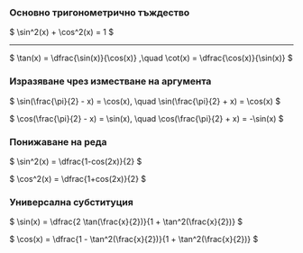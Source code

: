 ### Основно тригонометрично тъждество
$ \sin^2(x) + \cos^2(x) = 1 $

---
$
\tan(x) = \dfrac{\sin(x)}{\cos(x)}
,\quad
\cot(x) = \dfrac{\cos(x)}{\sin(x)}
$

### Изразяване чрез изместване на аргумента

$ \sin(\frac{\pi}{2} - x) = \cos(x), \quad \sin(\frac{\pi}{2} + x) = \cos(x) $

$ \cos(\frac{\pi}{2} - x) = \sin(x), \quad \cos(\frac{\pi}{2} + x) = -\sin(x) $

### Понижаване на реда

$ \sin^2(x) = \dfrac{1-cos(2x)}{2} $

$ \cos^2(x) = \dfrac{1+cos(2x)}{2} $

### Универсална субституция

$ \sin(x) = \dfrac{2 \tan(\frac{x}{2})}{1 + \tan^2(\frac{x}{2})} $

$ \cos(x) = \dfrac{1 - \tan^2(\frac{x}{2})}{1 + \tan^2(\frac{x}{2})} $

